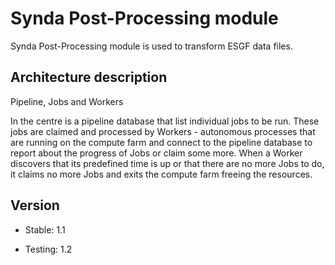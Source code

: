 # Synda Post-Processing module

Synda Post-Processing module is used to transform ESGF data files.

## Architecture description

Pipeline, Jobs and Workers

In the centre is a pipeline database that list individual jobs to be run. These jobs are
claimed and processed by Workers - autonomous processes that are running on the
compute farm and connect to the pipeline database to report about the progress
of Jobs or claim some more. When a Worker discovers that its predefined time is
up or that there are no more Jobs to do, it claims no more Jobs and exits the
compute farm freeing the resources.

## Version

* Stable: 1.1

* Testing: 1.2
